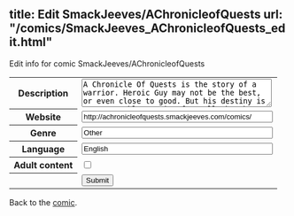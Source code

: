 title: Edit SmackJeeves/AChronicleofQuests
url: "/comics/SmackJeeves_AChronicleofQuests_edit.html"
---
Edit info for comic SmackJeeves/AChronicleofQuests

<form name="comic" action="http://gaepostmail.appspot.com/comic/" method="post">
<table class="comicinfo">
<tr>
<th>Description</th><td><textarea name="description" cols="40" rows="3">A Chronicle Of Quests is the story of a warrior. Heroic Guy may not be the best, or even close to good. But his destiny is un-escapeable. It is after all what he was made for.</textarea></td>
</tr>
<tr>
<th>Website</th><td><input type="text" name="url" value="http://achronicleofquests.smackjeeves.com/comics/" size="40"/></td>
</tr>
<tr>
<th>Genre</th><td><input type="text" name="genre" value="Other" size="40"/></td>
</tr>
<tr>
<th>Language</th><td><input type="text" name="language" value="English" size="40"/></td>
</tr>
<tr>
<th>Adult content</th><td><input type="checkbox" name="adult" value="adult" /></td>
</tr>
<tr>
<th></th><td>
<input type="hidden" name="comic" value="SmackJeeves_AChronicleofQuests" />
<input type="submit" name="submit" value="Submit" />
</td>
</tr>
</table>
</form>

Back to the [comic](SmackJeeves_AChronicleofQuests.html).
